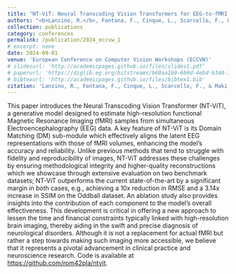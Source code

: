 ```yaml
---
title: "NT-ViT: Neural Transcoding Vision Transformers for EEG-to-fMRI Synthesis"
authors: "<b>Lanzino, R.</b>, Fontana, F., Cinque, L., Scarcello, F., & Maki, A."
collection: publications
category: conferences
permalink: /publication/2024_eccvw_1
# excerpt: none
date: 2024-09-01
venue: 'European Conference on Computer Vision Workshops (ECCVW)'
# slidesurl: 'http://academicpages.github.io/files/slides1.pdf'
# paperurl: 'https://diglib.eg.org/bitstreams/b60aa1b9-6b9d-4ebd-b3d4-120d5ed1058c/download'
# bibtexurl: 'http://academicpages.github.io/files/bibtex1.bib'
citation: 'Lanzino, R., Fontana, F., Cinque, L., Scarcello, F., & Maki, A. (2025). Neural Transcoding Vision Transformers for EEG-to-fMRI Synthesis. In A. Del Bue, C. Canton, J. Pont-Tuset, & T. Tommasi (Eds.), Computer Vision -- ECCV 2024 Workshops (pp. 53–70). Cham: Springer Nature Switzerland.'
---
```

This paper introduces the Neural Transcoding Vision Transformer (NT-ViT), a generative model designed to estimate high-resolution functional Magnetic Resonance Imaging (fMRI) samples from simultaneous Electroencephalography (EEG) data. A key feature of NT-ViT is its Domain Matching (DM) sub-module which effectively aligns the latent EEG representations with those of fMRI volumes, enhancing the model’s accuracy and reliability. Unlike previous methods that tend to struggle with fidelity and reproducibility of images, NT-ViT addresses these challenges by ensuring methodological integrity and higher-quality reconstructions which we showcase through extensive evaluation on two benchmark datasets; NT-ViT outperforms the current state-of-the-art by a significant margin in both cases, e.g., achieving a 10x reduction in RMSE and a 3.14x increase in SSIM on the Oddball dataset. An ablation study also provides insights into the contribution of each component to the model’s overall effectiveness. This development is critical in offering a new approach to lessen the time and financial constraints typically linked with high-resolution brain imaging, thereby aiding in the swift and precise diagnosis of neurological disorders. Although it is not a replacement for actual fMRI but rather a step towards making such imaging more accessible, we believe that it represents a pivotal advancement in clinical practice and neuroscience research. Code is available at https://github.com/rom42pla/ntvit.